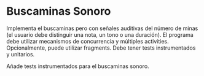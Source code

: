 # Buscaminas Sonoro

Implementa el buscaminas pero con señales auditivas del número de minas (el usuario
debe distinguir una nota, un tono o una duración).
El programa debe utilizar mecanismos de concurrencia y múltiples activities.
Opcionalmente, puede utilizar fragments. Debe tener tests instrumentados y
unitarios.

Añade tests instrumentados para el buscaminas sonoro.
